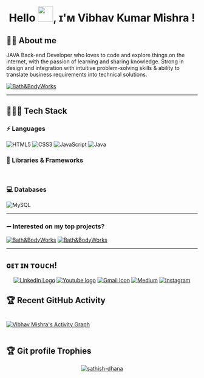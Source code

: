

<!--
**Vibhav-Mishra/Vibhav-Mishra** is a ✨ _special_ ✨ repository because its `README.md` (this file) appears on your GitHub profile.

Here are some ideas to get you started:

- 🔭 I’m currently working on ...
- 🌱 I’m currently learning ...
- 👯 I’m looking to collaborate on ...
- 🤔 I’m looking for help with ...
- 💬 Ask me about ...
- 📫 How to reach me: ...
- 😄 Pronouns: ...
- ⚡ Fun fact: ...
-->




<h1 align="center"> Hello <img src="https://raw.githubusercontent.com/MartinHeinz/MartinHeinz/master/wave.gif" width="40px">, ɪ'ᴍ Vibhav Kumar Mishra ! </h1>

## :sassy_man:  About me
JAVA Back-end Developer who loves to code and explore things on the internet, with the 
passion of learning and sharing knowledge. Strong in design and integration with intuitive 
problem-solving skills & ability to translate business requirements into technical solutions.

<a href="https://app.netlify.com/sites/vibhav-portfolio" target="blank"><img src="https://img.shields.io/static/v1?style=for-the-badge&message=MY PORTFOLIO&color=E30184&logo=Bath&BodyWorks&logoColor=FFFFFF&label=" alt="Bath&BodyWorks"/></a>

---
## 👨🏻‍💻 Tech Stack
### ⚡ Languages
![HTML5](https://img.shields.io/badge/HTML5-E34F26?style=for-the-badge&logo=html5&logoColor=white)
![CSS3](https://img.shields.io/badge/CSS3-1572B6?style=for-the-badge&logo=css3&logoColor=white)
![JavaScript](https://img.shields.io/badge/JavaScript-323330?style=for-the-badge&logo=javascript&logoColor=F7DF1E)
![Java](https://img.shields.io/badge/Java-ED8B00?style=for-the-badge&logo=java&logoColor=white)

### 🚀 Libraries & Frameworks
<a href="" target="blank"><img src="https://img.shields.io/static/v1?style=for-the-badge&message=Spring&color=852100&label=" alt=""/></a>
<a href="" target="blank"><img src="https://img.shields.io/static/v1?style=for-the-badge&message=SpringBoot&color=00d09c&label=" alt="" /></a>
<a href="" target="blank"><img src="https://img.shields.io/static/v1?style=for-the-badge&message=Hibernate&color=000030&label=" alt=""/></a>
<a href="" target="blank"><img src="https://img.shields.io/static/v1?style=for-the-badge&message=JDBC&color=400030&label=" alt=""/></a>
<a href="" target="blank"><img src="https://img.shields.io/static/v1?style=for-the-badge&message=Servlets&color=700030&label=" alt=""/></a>

### 💻 Databases
![MySQL](https://img.shields.io/badge/MySQL-00000F?style=for-the-badge&logo=mysql&logoColor=white)

---

### :heavy_minus_sign: Interested on my top projects?

<p>
<a href="https://github.com/Vibhav-Mishra/fastrack.com-clone" target="blank"><img src="https://img.shields.io/static/v1?style=for-the-badge&message=Fastrack&color=E30184&logo=Bath&BodyWorks&logoColor=FFFFFF&label=" alt="Bath&BodyWorks"/></a>
  <a href="https://github.com/Vibhav-Mishra/Purplle-clone" target="blank"><img src="https://img.shields.io/static/v1?style=for-the-badge&message=Purplle&color=F2203E&logo=Bath&BodyWorks&logoColor=FFFFFF&label=" alt="Bath&BodyWorks"/></a>
</p>

---

## ɢᴇᴛ ɪɴ ᴛᴏᴜᴄʜ!
<p align="center">
<a href="https://www.linkedin.com/in/vibhav-kumar-mishra-6315091b4/" title="LinkedIn"><img src="https://img.shields.io/badge/LinkedIn-0077B5?style=for-the-badge&logo=linkedin&logoColor=white"  alt="LinkedIn Logo"  /></a>  
 <a href="https://studio.youtube.com/channel/UCRjx0qTyDbsWQTPknwfYnoQ/editing/images" title="Youtube"><img src="https://img.shields.io/badge/Youtube-bd001b?style=for-the-badge&logo=youtube&logoColor=white"  alt="Youtube logo" /></a>
  <a href="mailto:apkavibhu@gmail.com" title="Write me an email"><img src="https://img.shields.io/badge/Gmail-D14836?style=for-the-badge&logo=gmail&logoColor=white"  alt="Gmail Icon" /></a>
<a href="https://medium.com/@vibhav-mishra"><img src="https://img.shields.io/badge/Medium-12100E?style=for-the-badge&logo=medium&logoColor=white" title="Medium"><a>
  <a href="https://www.instagram.com/vibhav_mishra_raj_/"><img src="https://img.shields.io/badge/Instagram-E4405F?style=for-the-badge&logo=instagram&logoColor=white" title="Instagram"><a>
</p>
    

  ## :trophy: Recent GitHub Activity
  <br/>
   <a href="https://github.com/Vibhav-Mishra"><img alt="Vibhav Mishra's Activity Graph" src="https://activity-graph.herokuapp.com/graph?username=Vibhav-Mishra&custom_title=Vibhav-Mishra's%20Contribution%20Graph&theme=react-dark" /></a>
  <br/>


<br/>

## :trophy: Git profile Trophies

<p align="center"> <a href="https://github.com/ryo-ma/github-profile-trophy"><img src="https://github-profile-trophy.vercel.app/?username=sathish-dhana&layout=compact&theme=algolia" alt="sathish-dhana" /></a> </p>

